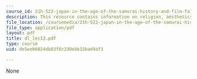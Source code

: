 ```yaml
---
course_id: 21h-522-japan-in-the-age-of-the-samurai-history-and-film-fall-2006
description: This resource contains information on religion, aesthetics and superstition.
file_location: /coursemedia/21h-522-japan-in-the-age-of-the-samurai-history-and-film-fall-2006/de5eeb6024db83f6c239ebb15bad4af3_dl_lec13.pdf
file_type: application/pdf
layout: pdf
title: dl_lec13.pdf
type: course
uid: de5eeb6024db83f6c239ebb15bad4af3

---
```

None